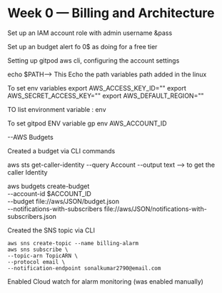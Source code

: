 # Week 0 — Billing and Architecture

Set up an IAM account role with admin username &pass

Set up an budget alert fo 0$ as doing for a free tier

Setting up gitpod aws cli, configuring the account settings

echo $PATH--> This Echo the path variables path added in the linux 

To set env variables
export AWS_ACCESS_KEY_ID=""
export AWS_SECRET_ACCESS_KEY=""
export AWS_DEFAULT_REGION=""

TO list environment variable : env

To set gitpod ENV variable
gp env AWS_ACCOUNT_ID

--AWS Budgets

Created a budget via CLI commands

aws sts get-caller-identity --query Account --output text --> to get the caller Identity

aws budgets create-budget \
    --account-id $ACCOUNT_ID \
    --budget file://aws/JSON/budget.json \
    --notifications-with-subscribers file://aws/JSON/notifications-with-subscribers.json

Created the SNS topic via CLI

    aws sns create-topic --name billing-alarm
    aws sns subscribe \
    --topic-arn TopicARN \
    --protocol email \
    --notification-endpoint sonalkumar2790@email.com

Enabled Cloud watch for alarm monitoring (was enabled manually)
